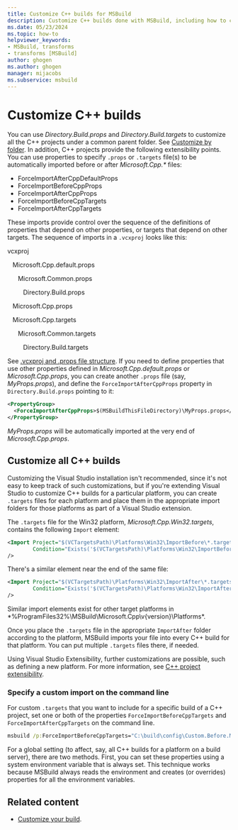 ```yaml
---
title: Customize C++ builds for MSBuild
description: Customize C++ builds done with MSBuild, including how to customize all builds created on a given system, such as a build server.
ms.date: 05/23/2024
ms.topic: how-to
helpviewer_keywords:
- MSBuild, transforms
- transforms [MSBuild]
author: ghogen
ms.author: ghogen
manager: mijacobs
ms.subservice: msbuild
---
```

# Customize C++ builds

You can use *Directory.Build.props* and *Directory.Build.targets* to customize all the C++ projects under a common parent folder. See [Customize by folder](customize-by-directory.md). In addition, C++ projects provide the following extensibility points. You can use properties to specify `.props` or `.targets` file(s) to be automatically imported before or after *Microsoft.Cpp.\** files:

- ForceImportAfterCppDefaultProps
- ForceImportBeforeCppProps
- ForceImportAfterCppProps
- ForceImportBeforeCppTargets
- ForceImportAfterCppTargets

These imports provide control over the sequence of the definitions of properties that depend on other properties, or targets that depend on other targets. The sequence of imports in a `.vcxproj` looks like this:

vcxproj

&nbsp;&nbsp;&nbsp;Microsoft.Cpp.default.props

&nbsp;&nbsp;&nbsp;&nbsp;&nbsp;&nbsp;Microsoft.Common.props

&nbsp;&nbsp;&nbsp;&nbsp;&nbsp;&nbsp;&nbsp;&nbsp;&nbsp;Directory.Build.props

&nbsp;&nbsp;&nbsp;Microsoft.Cpp.props

&nbsp;&nbsp;&nbsp;Microsoft.Cpp.targets

&nbsp;&nbsp;&nbsp;&nbsp;&nbsp;&nbsp;Microsoft.Common.targets

&nbsp;&nbsp;&nbsp;&nbsp;&nbsp;&nbsp;&nbsp;&nbsp;&nbsp;Directory.Build.targets

See [.vcxproj and .props file structure](/cpp/build/reference/vcxproj-file-structure). If you need to define properties that use other properties defined in *Microsoft.Cpp.default.props* or *Microsoft.Cpp.props*, you can create another `.props` file (say, *MyProps.props*), and define the `ForceImportAfterCppProps` property in `Directory.Build.props` pointing to it:

```xml
<PropertyGroup>
  <ForceImportAfterCppProps>$(MSBuildThisFileDirectory)\MyProps.props</ForceImportAfterCppProps>
</PropertyGroup>
```

*MyProps.props* will be automatically imported at the very end of *Microsoft.Cpp.props*.

## Customize all C++ builds

Customizing the Visual Studio installation isn't recommended, since it's not easy to keep track of such customizations, but if you're extending Visual Studio to customize C++ builds for a particular platform, you can create `.targets` files for each platform and place them in the appropriate import folders for those platforms as part of a Visual Studio extension.

The `.targets` file for the Win32 platform, *Microsoft.Cpp.Win32.targets*, contains the following `Import` element:

```xml
<Import Project="$(VCTargetsPath)\Platforms\Win32\ImportBefore\*.targets"
        Condition="Exists('$(VCTargetsPath)\Platforms\Win32\ImportBefore')"
/>
```

There's a similar element near the end of the same file:

```xml
<Import Project="$(VCTargetsPath)\Platforms\Win32\ImportAfter\*.targets"
        Condition="Exists('$(VCTargetsPath)\Platforms\Win32\ImportAfter')"
/>
```

Similar import elements exist for other target platforms in *%ProgramFiles32%\MSBuild\Microsoft.Cpp\v{version}\Platforms\*.

Once you place the `.targets` file in the appropriate `ImportAfter` folder according to the platform, MSBuild imports your file into every C++ build for that platform. You can put multiple `.targets` files there, if needed. 

Using Visual Studio Extensibility, further customizations are possible, such as defining a new platform. For more information, see [C++ project extensibility](../extensibility/visual-cpp-project-extensibility.md).

### Specify a custom import on the command line

For custom `.targets` that you want to include for a specific build of a C++ project, set one or both of the properties `ForceImportBeforeCppTargets` and `ForceImportAfterCppTargets` on the command line.

```cmd
msbuild /p:ForceImportBeforeCppTargets="C:\build\config\Custom.Before.Microsoft.Cpp.Targets" MyCppProject.vcxproj
```

For a global setting (to affect, say, all C++ builds for a platform on a build server), there are two methods. First, you can set these properties using a system environment variable that is always set. This technique works because MSBuild always reads the environment and creates (or overrides) properties for all the environment variables.

## Related content

- [Customize your build](customize-your-build.md).
